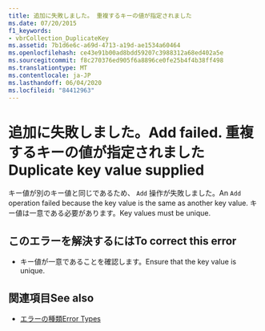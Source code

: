 ```yaml
---
title: 追加に失敗しました。 重複するキーの値が指定されました
ms.date: 07/20/2015
f1_keywords:
- vbrCollection_DuplicateKey
ms.assetid: 7b1d6e6c-a69d-4713-a19d-ae1534a60464
ms.openlocfilehash: ce43e91b00ad8bdd59207c3988312a68ed402a5e
ms.sourcegitcommit: f8c270376ed905f6a8896ce0fe25b4f4b38ff498
ms.translationtype: MT
ms.contentlocale: ja-JP
ms.lasthandoff: 06/04/2020
ms.locfileid: "84412963"
---
```

# <a name="add-failed-duplicate-key-value-supplied"></a><span data-ttu-id="f4be9-103">追加に失敗しました。</span><span class="sxs-lookup"><span data-stu-id="f4be9-103">Add failed.</span></span> <span data-ttu-id="f4be9-104">重複するキーの値が指定されました</span><span class="sxs-lookup"><span data-stu-id="f4be9-104">Duplicate key value supplied</span></span>
<span data-ttu-id="f4be9-105">キー値が別のキー値と同じであるため、 `Add` 操作が失敗しました。</span><span class="sxs-lookup"><span data-stu-id="f4be9-105">An `Add` operation failed because the key value is the same as another key value.</span></span> <span data-ttu-id="f4be9-106">キー値は一意である必要があります。</span><span class="sxs-lookup"><span data-stu-id="f4be9-106">Key values must be unique.</span></span>  
  
## <a name="to-correct-this-error"></a><span data-ttu-id="f4be9-107">このエラーを解決するには</span><span class="sxs-lookup"><span data-stu-id="f4be9-107">To correct this error</span></span>  
  
- <span data-ttu-id="f4be9-108">キー値が一意であることを確認します。</span><span class="sxs-lookup"><span data-stu-id="f4be9-108">Ensure that the key value is unique.</span></span>  
  
## <a name="see-also"></a><span data-ttu-id="f4be9-109">関連項目</span><span class="sxs-lookup"><span data-stu-id="f4be9-109">See also</span></span>

- [<span data-ttu-id="f4be9-110">エラーの種類</span><span class="sxs-lookup"><span data-stu-id="f4be9-110">Error Types</span></span>](../programming-guide/language-features/error-types.md)
